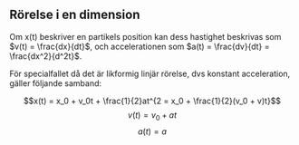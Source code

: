 ## Rörelse i en dimension
Om x(t) beskriver en partikels position kan dess hastighet beskrivas som $v(t) = \frac{dx}{dt}$, och accelerationen som $a(t) = \frac{dv}{dt} = \frac{dx^2}{d^2t}$. 

För specialfallet då det är likformig linjär rörelse, dvs konstant acceleration, gäller följande samband:

$$x(t) = x_0 + v_0t + \frac{1}{2}at^{2 = x_0 + \frac{1}{2}(v_0 + v)t}$$
$$v(t) = v_0 + at$$
$$a(t) = a$$